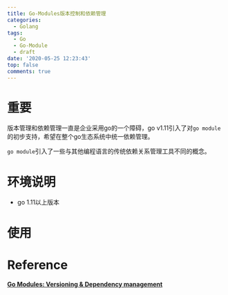 ```yaml
---
title: Go-Modules版本控制和依赖管理
categories:
  - Golang
tags:
  - Go
  - Go-Module
  - draft
date: '2020-05-25 12:23:43'
top: false
comments: true
---
```


# 重要

版本管理和依赖管理一直是企业采用go的一个障碍，go v1.11引入了对`go module`的初步支持，希望在整个go生态系统中统一依赖管理。

`go module`引入了一些与其他编程语言的传统依赖关系管理工具不同的概念。

# 环境说明

+ go 1.11以上版本

# 使用



# Reference

[**Go Modules: Versioning & Dependency management**](https://medium.com/@aman.sardana/go-modules-versioning-dependency-management-d5f96b490774)

